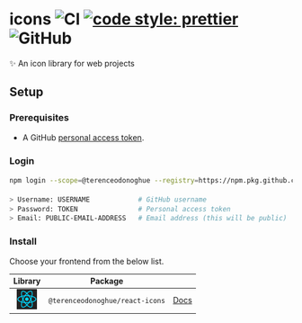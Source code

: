 # icons ![CI](https://github.com/terenceodonoghue/icons/workflows/CI/badge.svg?branch=master) [![code style: prettier](https://img.shields.io/badge/code_style-prettier-ff69b4.svg)](https://github.com/prettier/prettier) ![GitHub](https://img.shields.io/github/license/terenceodonoghue/icons)

✨ An icon library for web projects

## Setup

### Prerequisites

- A GitHub [personal access token](https://docs.github.com/en/github/authenticating-to-github/keeping-your-account-and-data-secure/creating-a-personal-access-token).

### Login

```bash
npm login --scope=@terenceodonoghue --registry=https://npm.pkg.github.com

> Username: USERNAME            # GitHub username
> Password: TOKEN               # Personal access token
> Email: PUBLIC-EMAIL-ADDRESS   # Email address (this will be public)
```

### Install

Choose your frontend from the below list.

|                                Library                                 | Package                         |                                          |
| :--------------------------------------------------------------------: | ------------------------------- | ---------------------------------------- |
| <img alt="React" src="./docs/assets/react.svg" height="36" width="36"> | `@terenceodonoghue/react-icons` | [Docs](./packages/react-icons/README.md) |
